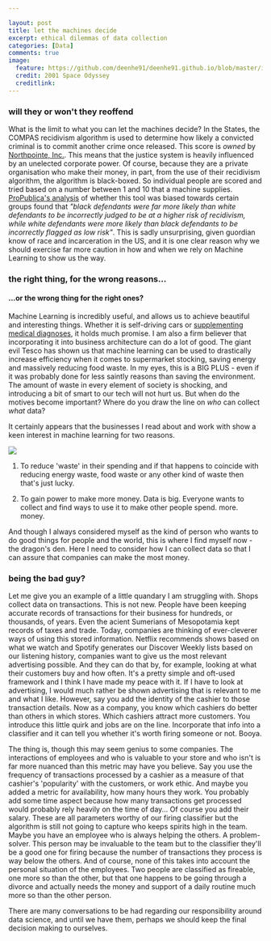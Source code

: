 ```yaml
---

layout: post
title: let the machines decide
excerpt: ethical dilemmas of data collection
categories: [Data]
comments: true
image:
  feature: https://github.com/deenhe91/deenhe91.github.io/blob/master/images/2001.jpg?raw=true
  credit: 2001 Space Odyssey
  creditlink: 
---
```


### will they or won't they reoffend

What is the limit to what you can let the machines decide? In the States, the COMPAS recidivism algorithm is used to determine how likely a convicted criminal is to commit another crime once released. This score is _owned_ by [Northpointe, Inc.](http://www.northpointeinc.com/). This means that the justice system is heavily influenced by an unelected corporate power. Of course, because they are a private organisation who make their money, in part, from the use of their recidivism algorithm, the algorithm is black-boxed. So individual people are scored and tried based on a number between 1 and 10 that a machine supplies. [ProPublica's analysis](https://www.propublica.org/article/how-we-analyzed-the-compas-recidivism-algorithm) of whether this tool was biased towards certain groups found that _"black defendants were far more likely than white defendants to be incorrectly judged to be at a higher risk of recidivism, while white defendants were more likely than black defendants to be incorrectly flagged as low risk"_. This is sadly unsurprising, given guordian know of race and incarceration in the US, and it is one clear reason why we should exercise far more caution in how and when we rely on Machine Learning to show us the way.

### the right thing, for the wrong reasons...

#### ...or the wrong thing for the right ones?

Machine Learning is incredibly useful, and allows us to achieve beautiful and interesting things. Whether it is self-driving cars or [supplementing medical diagnoses](http://www.theatlantic.com/health/archive/2016/08/could-artificial-intelligence-improve-psychiatry/496964/?single_page=true), it holds much promise. I am also a firm believer that incorporating it into business architecture can do a lot of good. The giant evil Tesco has shown us that machine learning can be used to drastically increase efficiency when it comes to supermarket stocking, saving energy and massively reducing food waste. In my eyes, this is a BIG PLUS - even if it was probably done for less saintly reasons than saving the environment. The amount of waste in every element of society is shocking, and introducing a bit of smart to our tech will not hurt us. But when do the motives become important? Where do you draw the line on _who_ can collect _what_ data?

It certainly appears that the businesses I read about and work with show a keen interest in machine learning for two reasons.

![](https://github.com/deenhe91/deenhe91.github.io/blob/master/images/tap-tycoon-cheats.jpg?raw=true)

1. To reduce 'waste' in their spending and if that happens to coincide with reducing energy waste, food waste or any other kind of waste then that's just lucky. 

2. To gain power to make more money. Data is big. Everyone wants to collect and find ways to use it to make other people spend. more. money. 

And though I always considered myself as the kind of person who wants to do good things for people and the world, this is where I find myself now - the dragon's den. Here I need to consider how I can collect data so that I can assure that companies can make the most money. 

### being the bad guy?

Let me give you an example of a little quandary I am struggling with. Shops collect data on transactions. This is not new. People have been keeping accurate records of transactions for their business for hundreds, or thousands, of years. Even the acient Sumerians of Mesopotamia kept records of taxes and trade. Today, companies are thinking of ever-cleverer ways of using this stored information. Netflix recommends shows based on what we watch and Spotify generates our Discover Weekly lists based on our listening history, companies want to give us the most relevant advertising possible. And they can do that by, for example, looking at what their customers buy and how often. It's a pretty simple and oft-used framework and I think I have made my peace with it. If I have to look at advertising, I would much rather be shown advertising that is relevant to me and what I like. However, say you add the identity of the cashier to those transaction details. Now as a company, you know which cashiers do better than others in which stores. Which cashiers attract more customers. You introduce this little quirk and jobs are on the line. Incorporate that info into a classifier and it can tell you whether it's worth firing someone or not. Booya. 

The thing is, though this may seem genius to some companies. The interactions of employees and who is valuable to your store and who isn't is far more nuanced than this metric may have you believe. Say you use the frequency of transactions processed by a cashier as a measure of that cashier's 'popularity' with the customers, or work ethic. And maybe you added a metric for availability, how many hours they work. You probably add some time aspect because how many transactions get processed would probably rely heavily on the time of day... Of course you add their salary. These are all parameters worthy of our firing classifier but the algorithm is still not going to capture who keeps spirits high in the team. Maybe you have an employee who is always helping the others. A problem-solver. This person may be invaluable to the team but to the classifier they'll be a good one for firing because the number of transactions they process is way below the others. And of course, none of this takes into account the personal situation of the employees. Two people are classified as fireable, one more so than the other, but that one happens to be going through a divorce and actually needs the money and support of a daily routine much more so than the other person. 

There are many conversations to be had regarding our responsibility around data science, and until we have them, perhaps we should keep the final decision making to ourselves. 




